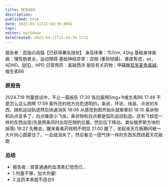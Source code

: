 ```yaml
---
title: 报告068
description: 
published: true
date: 2025-04-11T15:58:39.009Z
tags: 
editor: markdown
dateCreated: 2025-04-11T15:58:34.573Z
---
```


报告者：孤独の阎猫【已获得署名授权】
身高体重：157cm, 42kg
基础身体疾病：慢性肠胃炎，运动障碍
基础神经异常：双相 (重抑轻躁)，重度焦虑，as，ADHD，[BPD](/BPD/)，HPD
日常用药：氯硝西泮
报告有关药物：甲磺酸[双氢麦角毒碱](/USAN/)、维生素B6

### 原报告
2024.7.19
剂量尝试中，不止一篇报告
17:30 饭后服用5mg+1t维生素B6
17:48 不是怎么这么困啊
17:59 窗外亮的地方白色透明的，条状、环状、线装、点状的东西，随机运动轨迹然后快速消失
18:08 从感觉到困开始头就晕晕的
18:10 条状物和白点变多了，白点像是小飞虫，条状物和白点都是弧形运动轨迹。还有飞蚊症一样的东西出现(先是两条同时出现在随机位置，然后往下移动，类似俄罗斯方块的掉落)
18:22 先睡会，醒来看看药效明不明显
21:00 醒了，坐起来天花板瞬间被一大片同心圆蒙住了，一会就消失了，然后看见一团气体一样的东西东西绕着天花板跑

### 总结
- 报告者：普普通通的血清素幻觉而已...
- 1.剂量不够，加大剂量!
- 2.这药本来就不适合0
